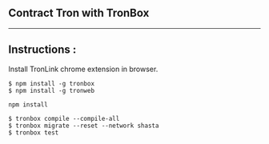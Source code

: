 ## Contract Tron with TronBox

------------------------

## Instructions :

Install TronLink chrome extension in browser.

```
$ npm install -g tronbox
$ npm install -g tronweb
```

```
npm install
```

```
$ tronbox compile --compile-all
$ tronbox migrate --reset --network shasta
$ tronbox test
```

